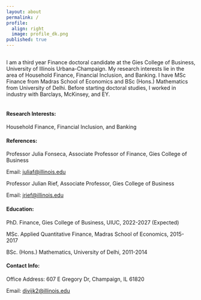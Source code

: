 ```yaml
---
layout: about
permalink: /
profile:
  align: right
  image: profile_dk.png
published: true
---
```

<hr style="line-height: 2px; visibility:hidden;" />

I am a third year Finance doctoral candidate at the Gies College of Business, University of Illinois Urbana-Champaign. 
My research interests lie in the area of Household Finance, Financial Inclusion, and Banking. I have MSc Finance from Madras School of Economics and BSc (Hons.) Mathematics from University of Delhi. Before starting doctoral studies, I worked in industry with Barclays, McKinsey, and EY. 
<hr style="line-height: 4px; visibility:hidden;" />

#### Research Interests:
Household Finance, Financial Inclusion, and Banking

#### References:
Professor Julia Fonseca, Associate Professor of Finance, Gies College of Business

Email: juliaf@illinois.edu

Professor Julian Rief, Associate Professor, Gies College of Business

Email: jrief@illinois.edu

#### Education:
PhD. Finance, Gies College of Business, UIUC, 2022-2027 (Expected)

MSc. Applied Quantitative Finance, Madras School of Economics, 2015-2017

BSc. (Hons.) Mathematics, University of Delhi, 2011-2014

#### Contact Info:
Office Address: 607 E Gregory Dr, Champaign, IL 61820

Email: divijk2@illinois.edu
